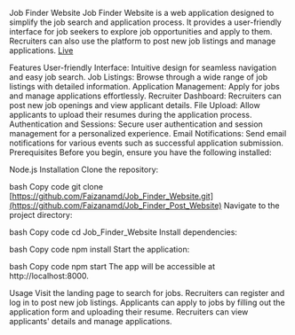 Job Finder Website Job Finder Website is a web application designed to simplify the job search and application process. It provides a user-friendly interface for job seekers to explore job opportunities and apply to them. Recruiters can also use the platform to post new job listings and manage applications. [Live](https://job-finder-webapp-a597.onrender.com/)

Features User-friendly Interface: Intuitive design for seamless navigation and easy job search. Job Listings: Browse through a wide range of job listings with detailed information. Application Management: Apply for jobs and manage applications effortlessly. Recruiter Dashboard: Recruiters can post new job openings and view applicant details. File Upload: Allow applicants to upload their resumes during the application process. Authentication and Sessions: Secure user authentication and session management for a personalized experience. Email Notifications: Send email notifications for various events such as successful application submission. Prerequisites Before you begin, ensure you have the following installed:

Node.js Installation Clone the repository:

bash Copy code git clone [https://github.com/Faizanamd/Job_Finder_Website.git](https://github.com/Faizanamd/Job_Finder_Post_Website) Navigate to the project directory:

bash Copy code cd Job_Finder_Website Install dependencies:

bash Copy code npm install Start the application:

bash Copy code npm start The app will be accessible at http://localhost:8000.

Usage Visit the landing page to search for jobs. Recruiters can register and log in to post new job listings. Applicants can apply to jobs by filling out the application form and uploading their resume. Recruiters can view applicants' details and manage applications.
